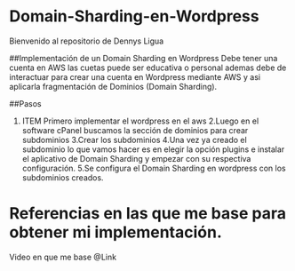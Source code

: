 # Domain-Sharding-en-Wordpress
Bienvenido al repositorio de Dennys Ligua

##Implementación de un Domain Sharding en Wordpress
Debe tener una cuenta en AWS las cuetas puede ser educativa o personal ademas debe de interactuar para crear una cuenta en Wordpress mediante AWS y asi aplicarla fragmentación de Dominios (Domain Sharding).

##Pasos

1. ITEM Primero implementar el wordpress en el aws
2.Luego en el software cPanel buscamos la sección de dominios para crear subdominios
3.Crear los subdominios
4.Una vez ya creado el subdominio lo que vamos hacer es en elegir la opción plugins e instalar el aplicativo de Domain Sharding y empezar con su respectiva configuración.
5.Se configura el Domain Sharding en wordpress  con los subdominios creados.


# Referencias en las que me base para obtener mi implementación.

Video en que me base @Link
